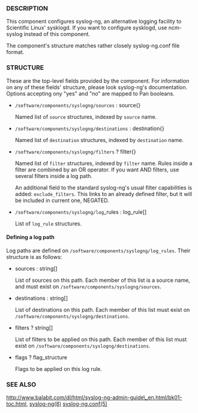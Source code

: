 ### DESCRIPTION

This component configures syslog-ng, an alternative logging facility
to Scientific Linux' sysklogd. If you want to configure sysklogd, use
ncm-syslog instead of this component.

The component's structure matches rather closely syslog-ng.conf file format.

### STRUCTURE

These are the top-level fields provided by the component. For
information on any of these fields' structure, please look syslog-ng's
documentation. Options accepting ony "yes" and "no" are mapped to Pan
booleans.

- `/software/components/syslogng/sources` : source{}

    Named list of `source` structures, indexed by `source` name.

- `/software/components/syslogng/destinations` : destination{}

    Named list of `destination` structures, indexed by `destination`
    name.

- `/software/components/syslogng/filters` ? filter{}

    Named list of `filter` structures, indexed by `filter` name. Rules
    inside a filter are combined by an OR operator. If you want AND
    filters, use several filters inside a log path.

    An additional field to the standard syslog-ng's usual filter
    capabilities is added: `exclude_filters`. This links to an already
    defined filter, but it will be included in current one, NEGATED.

- `/software/components/syslogng/log`\_rules : log\_rule\[\]

    List of `log_rule` structures.

#### Defining a log path

Log paths are defined on
`/software/components/syslogng/log_rules`. Their structure is as
follows:

- sources : string\[\]

    List of sources on this path. Each member of this list is a source
    name, and must exist on `/software/components/syslogng/sources`.

- destinations : string\[\]

    List of destinations on this path. Each member of this list must exist
    on `/software/components/syslogng/destinations`.

- filters ? string\[\]

    List of filters to be applied on this path. Each member of this list
    must exist on `/software/components/syslogng/destinations`.

- flags ? flag\_structure

    Flags to be applied on this log rule.

### SEE ALSO

http://www.balabit.com/dl/html/syslog-ng-admin-guide\_en.html/bk01-toc.html,
[syslog-ng(8)](http://man.he.net/man8/syslog-ng) [syslog-ng.conf(5)](http://man.he.net/man5/syslog-ng.conf)

